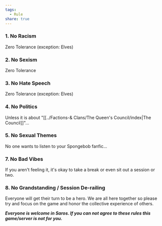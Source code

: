 ```yaml
---
tags:
  - Rule
share: true
---
```




### **1. No Racism**

Zero Tolerance (exception: Elves)

### **2. No Sexism**

Zero Tolerance

### **3. No Hate Speech**

Zero Tolerance (exception: Elves)

### **4. No Politics**

Unless it is about "[[../Factions-& Clans/The Queen's Council/index|The Council]]"…

### **5. No Sexual Themes**

No one wants to listen to your Spongebob fanfic...

### **7. No Bad Vibes**

If you aren't feeling it, it's okay to take a break or even sit out a session or two.

### **8. No Grandstanding / Session De-railing**

Everyone will get their turn to be a hero. We are all here together so please try and focus on the game and honor the collective experience of others.

***Everyone is welcome in Saros. If you can not agree to these rules this game/server is not for you.***